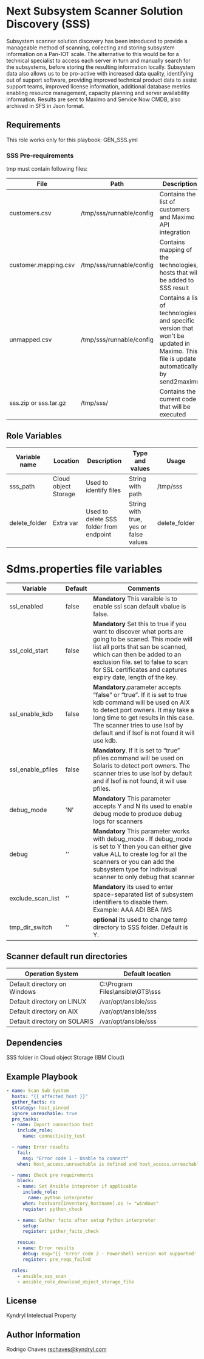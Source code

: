 # Next Subsystem Scanner Solution Discovery (SSS)

Subsystem scanner solution discovery has been introduced to provide a manageable method of scanning, collecting and storing subsystem information on a Pan-IOT scale. The alternative to this would be for a technical specialist to access each server in turn and manually search for the subsystems, before storing the resulting information locally. Subsystem data also allows us to be pro-active with increased data quality, identifying out of support software, providing improved technical product data to assist support teams, improved license information, additional database metrics enabling resource management, capacity planning and server availability information.
Results are sent to Maximo and Service Now CMDB, also archived in SFS in Json format.

## Requirements

This role works only for this playbook: GEN_SSS.yml

### SSS Pre-requirements

tmp must contain following files:

File | Path | Description
---------------------------------|-------------------------------------------|-------------
customers.csv | /tmp/sss/runnable/config | Contains the list of customers and Maximo API integration
customer.mapping.csv | /tmp/sss/runnable/config | Contains mapping of the technologies, hosts that will be added to SSS result
unmapped.csv | /tmp/sss/runnable/config  | Contains a list of technologies and specific version that won't be updated in Maximo. This file is update automatically by send2maximo
sss.zip or sss.tar.gz | /tmp/sss/ | Contains the current code that will be executed

## Role Variables

Variable name | Location | Description | Type and values | Usage
--------------|----------|-------------|-----------------|-------------
sss_path | Cloud object Storage | Used to identify files | String with path | /tmp/sss
delete_folder | Extra var | Used to delete SSS folder from endpoint | String with true, yes or false values | delete_folder

# Sdms.properties file variables

Variable | Default| Comments
----------|-----------------|--------
ssl_enabled | false |**Mandatory** This varaible is to enable ssl scan default vbalue is false.
ssl_cold_start | false | **Mandatory** Set this to true if you want to discover what ports are going to be scaned. This mode will list all ports that san be scanned, which can then be added to an exclusion file. set to false to scan for SSL certificates and captures expiry date, length of the key.
ssl_enable_kdb | false | **Mandatory**.parameter accepts “false” or “true”. If it is set to true kdb command will be used on AIX to detect port owners. It may take a long time to get results in this case. The scanner tries to use lsof by default and if lsof is not found it will use kdb.
ssl_enable_pfiles | false | **Mandatory**. If it is set to “true” pfiles command will be used on Solaris to detect port owners. The scanner tries to use lsof by default and if lsof is not found, it will use pfiles.
debug_mode | 'N' | **Mandatory** This parameter accepts Y and N its used to enable debug mode to produce debug logs for scanners
debug | '' | **Mandatory** This parameter works with debug_mode . If debug_mode is set to Y then you can either give value ALL to create log for all the scanners or you can add the subsystem type for indivisual scanner to only debug that scanner
exclude_scan_list| '' | **Mandatory**  its used to enter space-separated list of subsystem identifiers to disable them. Example: AAA ADI BEA IWS
tmp_dir_switch| '' |  **optional** its used to change temp directory to SSS folder. Default is Y.

## Scanner default run directories

Operation System | Default location
--------------|----------
Default directory on Windows | C:\Program Files\ansible\GTS\sss
Default directory on LINUX | /var/opt/ansible/sss
Default directory on AIX | /var/opt/ansible/sss
Default directory on SOLARIS | /var/opt/ansible/sss

## Dependencies

SSS folder in Cloud object Storage (IBM Cloud)

## Example Playbook

```yaml
- name: Scan Sub System
  hosts: "{{ affected_host }}"
  gather_facts: no
  strategy: host_pinned
  ignore_unreachable: true
  pre_tasks:
  - name: Import connection test
    include_role:
      name: connectivity_test

  - name: Error results
    fail:
      msg: "Error code 1 - Unable to connect"
    when: host_access.unreachable is defined and host_access.unreachable

  - name: Check pre requirements
    block:
    - name: Set Ansible intepreter if applicable
      include_role:
        name: python_interpreter
      when: hostvars[inventory_hostname].os != "windows"
      register: python_check

    - name: Gather facts after setup Python interpreter
      setup:
      register: gather_facts_check

    rescue:
    - name: Error results
      debug: msg="{{ 'Error code 2 - Powershell version not supported' if hostvars[inventory_hostname].os == 'windows' else 'Error code 3 - Python not found or invalid' }}"
      register: pre_reqs_failed

  roles:
    - ansible_sss_scan
    - ansible_role_download_object_storage_file
```

## License

Kyndryl Intelectual Property

## Author Information

Rodrigo Chaves rschaves@kyndryl.com

